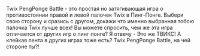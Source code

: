 Twix PengPonge Battle - это простая но затягивающая игра о противостоянии правой и левой палочек Twix в Пинг-Понге. Выбери свою сторону и сразись с другом, докажи что именно выбранная тобою палочка Twix лучше всех! Вы можете спросить, чем же эта игра отличается от других игр о пинг понге? Я отвечу - Это же ТВИКС! А клейкая лента в других играх тоже есть? Twix PengPonge Battle,
на чей стороне ты?!
